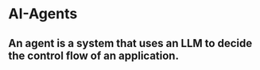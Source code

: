 # AI-Agents

## An agent is a system that uses an LLM to decide the control flow of an application.

